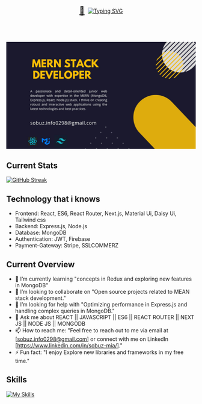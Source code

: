 
<br>
<div align="center">
<a href="https://git.io/typing-svg" style="display: flex; align-items: center; justify-content: center; gap: 8px">
<p style="font-size:22px">🚀</p>
 <img src="https://readme-typing-svg.demolab.com?font=Fira+Code&pause=1000&random=false&width=435&lines=Web+Developer;Front-End+Developer;React+Js+Developer;MERN+Stack+Developer" alt="Typing SVG" />
</a>
</div>
<br><br>

![Profile Banner](banner.jpg)

## Current Stats

[![GitHub Streak](https://github-readme-streak-stats.herokuapp.com?user=Sobuz-Mia&theme=gruvbox)](https://git.io/streak-stats)

## Technology that i knows

- Frontend: React, ES6, React Router, Next.js, Material Ui, Daisy Ui, Tailwind css
- Backend: Express.js, Node.js
- Database: MongoDB
- Authentication: JWT, Firebase
- Payment-Gateway: Stripe, SSLCOMMERZ

## Current Overview

- 🌱 I’m currently learning "concepts in Redux and exploring new features in MongoDB"
- 👯 I’m looking to collaborate on "Open source projects related to MEAN stack development."
- 🤔 I’m looking for help with "Optimizing performance in Express.js and handling complex queries in MongoDB."
- 💬 Ask me about REACT || JAVASCRIPT || ES6 || REACT ROUTER || NEXT JS || NODE JS || MONGODB
- 📫 How to reach me: "Feel free to reach out to me via email at [sobuz.info0298@gmail.com] or connect with me on LinkedIn [https://www.linkedin.com/in/sobuz-mia/]."
- ⚡ Fun fact: "I enjoy Explore new libraries and frameworks in my free time."

## Skills

[![My Skills](https://skillicons.dev/icons?i=react,js,mongodb,materialui,express,nodejs)](https://skillicons.dev)

